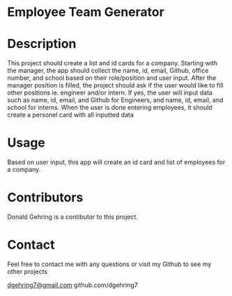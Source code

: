# Employee Team Generator

# Description
This project should create a list and id cards for a company. Starting with the manager, the app should collect the name, id, email, Github, office number, and school based on their role/position and user input.
After the manager position is filled, the project should ask if the user would like to fill other positions ie. engineer and/or intern.
If yes, the user will input data such as name, id, email, and Github for Engineers, and name, id, email, and school for interns.
When the user is done entering employees, it should create a personel card with all inputted data

# Usage

Based on user input, this app will create an id card and list of employees for a company.

# Contributors

Donald Gehring is a contibutor to this project.

# Contact

Feel free to contact me with any questions or visit my Github to see my other projects

dgehring7@gmail.com
github.com/dgehring7